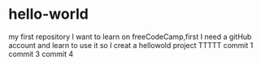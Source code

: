 # hello-world
my first repository
I want to learn on freeCodeCamp,first I need a gitHub account and learn to use it
so I creat a hellowold project 
TTTTT
commit 1
commit 3
commit 4
